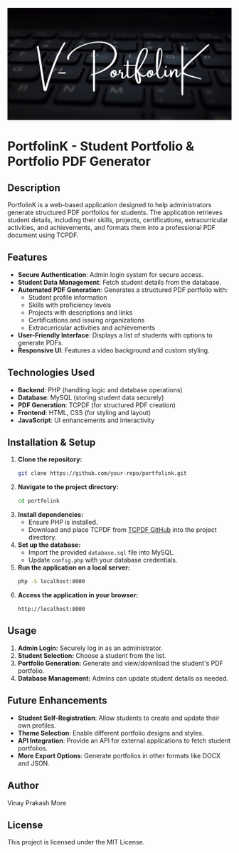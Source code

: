 ![PortfolinK Screenshot](https://github.com/vinaymore69/V-PortfolinK/blob/main/images_file/V-PortfolinK.png)

# PortfolinK - Student Portfolio & Portfolio PDF Generator

## Description
PortfolinK is a web-based application designed to help administrators generate structured PDF portfolios for students. The application retrieves student details, including their skills, projects, certifications, extracurricular activities, and achievements, and formats them into a professional PDF document using TCPDF.

## Features
- **Secure Authentication**: Admin login system for secure access.
- **Student Data Management**: Fetch student details from the database.
- **Automated PDF Generation**: Generates a structured PDF portfolio with:
  - Student profile information
  - Skills with proficiency levels
  - Projects with descriptions and links
  - Certifications and issuing organizations
  - Extracurricular activities and achievements
- **User-Friendly Interface**: Displays a list of students with options to generate PDFs.
- **Responsive UI**: Features a video background and custom styling.

## Technologies Used
- **Backend**: PHP (handling logic and database operations)
- **Database**: MySQL (storing student data securely)
- **PDF Generation**: TCPDF (for structured PDF creation)
- **Frontend**: HTML, CSS (for styling and layout)
- **JavaScript**: UI enhancements and interactivity

## Installation & Setup
1. **Clone the repository:**
   ```sh
   git clone https://github.com/your-repo/portfolink.git
   ```
2. **Navigate to the project directory:**
   ```sh
   cd portfolink
   ```
3. **Install dependencies:**
   - Ensure PHP is installed.
   - Download and place TCPDF from [TCPDF GitHub](https://github.com/tecnickcom/TCPDF) into the project directory.
4. **Set up the database:**
   - Import the provided `database.sql` file into MySQL.
   - Update `config.php` with your database credentials.
5. **Run the application on a local server:**
   ```sh
   php -S localhost:8000
   ```
6. **Access the application in your browser:**
   ```
   http://localhost:8000
   ```

## Usage
1. **Admin Login:** Securely log in as an administrator.
2. **Student Selection:** Choose a student from the list.
3. **Portfolio Generation:** Generate and view/download the student's PDF portfolio.
4. **Database Management:** Admins can update student details as needed.

## Future Enhancements
- **Student Self-Registration**: Allow students to create and update their own profiles.
- **Theme Selection**: Enable different portfolio designs and styles.
- **API Integration**: Provide an API for external applications to fetch student portfolios.
- **More Export Options**: Generate portfolios in other formats like DOCX and JSON.

## Author
Vinay Prakash More

## License
This project is licensed under the MIT License.
